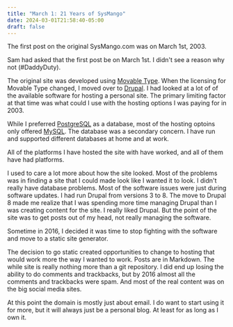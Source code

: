 ```yaml
---
title: "March 1: 21 Years of SysMango"
date: 2024-03-01T21:58:40-05:00
draft: false
---
```


The first post on the original SysMango.com was on March 1st, 2003.

Sam had asked that the first post be on March 1st.  I didn't see a reason why not (#DaddyDuty).

The original site was developed using [Movable Type](https://movabletype.org/).  When the licensing for Movable Type changed, I moved over to [Drupal](https://drupal.org).  I had looked at a lot of of the available software for hosting a personal site.  The primary limiting factor at that time was what could I use with the hosting options I was paying for in 2003.

While I preferred [PostgreSQL](https://www.postgresql.org/) as a database, most of the hosting optoins only offered [MySQL](https://www.mysql.com/).  The database was a secondary concern.  I have run and supported different databases at home and at work. 

All of the platforms I have hosted the site with have worked, and all of them have had platforms.  

I used to care a lot more about how the site looked.  Most of the problems was in finding a site that I could made look like I wanted it to look.  I didn't really have database problems.  Most of the software issues were just during software updates.  I had run Drupal from versions 3 to 8.  The move to Drupal 8 made me realize that I was spending more time managing Drupal than I was creating content for the site.  I really liked Drupal.  But the point of the site was to get posts out of my head, not really managing the software.

Sometime in 2016, I decided it was time to stop fighting with the software and move to a static site generator.  

The decision to go static created opportunities to change to hosting that would work more the way I wanted to work.  Posts are in Markdown.  The while site is really nothing more than a git repository.  I did end up losing the ability to do comments and trackbacks, but by 2016 almost all the comments and trackbacks were spam.  And most of the real content was on the big social media sites.

At this point the domain is mostly just about email.  I do want to start using it for more, but it will always just be a personal blog.  At least for as long as I own it.